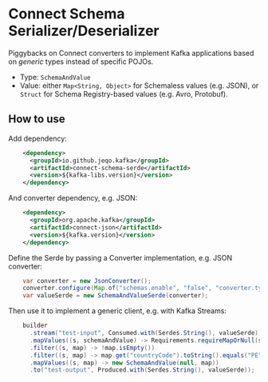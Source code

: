 # Connect Schema Serializer/Deserializer

Piggybacks on Connect converters to implement Kafka applications based on _generic_ types instead of specific POJOs. 

- Type: `SchemaAndValue`
- Value: either `Map<String, Object>` for Schemaless values (e.g. JSON), or `Struct` for Schema Registry-based values (e.g. Avro, Protobuf).

## How to use

Add dependency:

```xml
    <dependency>
      <groupId>io.github.jeqo.kafka</groupId>
      <artifactId>connect-schema-serde</artifactId>
      <version>${kafka-libs.version}</version>
    </dependency>
```

And converter dependency, e.g. JSON:

```xml
    <dependency>
      <groupId>org.apache.kafka</groupId>
      <artifactId>connect-json</artifactId>
      <version>${kafka.version}</version>
    </dependency>
```

Define the Serde by passing a Converter implementation, e.g. JSON converter:

```java
    var converter = new JsonConverter();
    converter.configure(Map.of("schemas.enable", "false", "converter.type", "value"));
    var valueSerde = new SchemaAndValueSerde(converter);
```

Then use it to implement a generic client, e.g. with Kafka Streams:

```java
    builder
      .stream("test-input", Consumed.with(Serdes.String(), valueSerde))
      .mapValues((s, schemaAndValue) -> Requirements.requireMapOrNull(schemaAndValue.value(), "testing"))
      .filter((s, map) -> !map.isEmpty())
      .filter((s, map) -> map.get("countryCode").toString().equals("PE"))
      .mapValues((s, map) -> new SchemaAndValue(null, map))
      .to("test-output", Produced.with(Serdes.String(), valueSerde));
```
